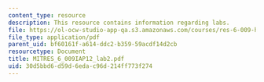 ```yaml
---
content_type: resource
description: This resource contains information regarding labs.
file: https://ol-ocw-studio-app-qa.s3.amazonaws.com/courses/res-6-009-how-to-process-analyze-and-visualize-data-january-iap-2012/30d5bbd6d59d6edac96d214ff773f274_MITRES_6_009IAP12_lab2.pdf
file_type: application/pdf
parent_uid: bf60161f-a614-ddc2-b359-59acdf14d2cb
resourcetype: Document
title: MITRES_6_009IAP12_lab2.pdf
uid: 30d5bbd6-d59d-6eda-c96d-214ff773f274
---
```

